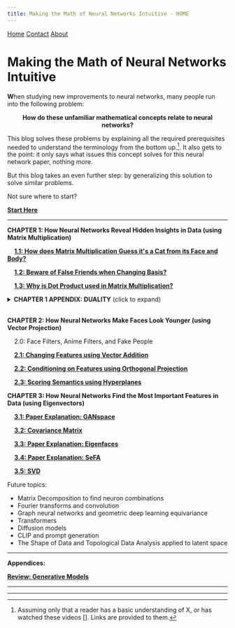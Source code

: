 ```yaml
---
title: Making the Math of Neural Networks Intuitive - HOME
---
```


<head>
    <link rel="stylesheet" href="index.css">
</head>

<div class="topnav">
  <a class="active" href="eduBlogHome.html">Home</a>
  <a href="#contact">Contact</a>
  <a href="#about">About</a>
</div>

<p align="center"><h1><b>Making the Math of Neural Networks Intuitive</b></h1></p>

<!---
For localhost testing:

<a href="ch1.1.html">CHAPTER 1.1</a>

<a href="ch1.2.html">CHAPTER 1.2</a>

<a href="ch2.0.html">CHAPTER 2.0</a>

<a href="ch2.1.html">CHAPTER 2.1</a>

---

--->

<span><b>W</b></span>hen studying new improvements to neural networks, many people run into the following problem:

<p align="center">
<b>How do these unfamiliar mathematical concepts relate to neural networks?</b></p>

<!---
fig Eg) What's orthogonal projection?
--->

This blog solves these problems by explaining all the required prerequisites needed to understand the terminology from the bottom up.[^1]. It also gets to the point: it only says what issues this concept solves for this neural network paper, nothing more. 

[^1]: Assuming only that a reader has a basic understanding of X, or has watched these videos []. Links are provided to them.

But this blog takes an even further step: by generalizing this solution to solve similar problems.

<!---
fig Eg) [give an example of issue- reasoning- soln - generalization, that concisely explains all after prereqs]
--->

Not sure where to start?

**[Start Here](ch1.1.md)**

---
**CHAPTER 1: How Neural Networks Reveal Hidden Insights in Data (using Matrix Multiplication)**

&nbsp;&nbsp;&nbsp;&nbsp;**[1.1: How does Matrix Multiplication Guess it's a Cat from its Face and Body?](ch1.1.md)**

&nbsp;&nbsp;&nbsp;&nbsp;**[1.2: Beware of False Friends when Changing Basis?](ch1.2.md)**

&nbsp;&nbsp;&nbsp;&nbsp;**[1.3: Why is Dot Product used in Matrix Multiplication?](ch1.3.md)**

<details>
<summary><b>CHAPTER 1 APPENDIX: DUALITY</b> (click to expand) </summary>
<br>
&nbsp;&nbsp;&nbsp;&nbsp;A1.1: WHY use Basis vectors? The Relativity of Data
<br><br>
&nbsp;&nbsp;&nbsp;&nbsp;A1.2: The Duality of Neurons: As Objects, As Relations
<br><br>
&nbsp;&nbsp;&nbsp;&nbsp;A1.3: The Analogy of the Matrix
<br><br>
</details>
<br>

**CHAPTER 2: How Neural Networks Make Faces Look Younger (using Vector Projection)**

&nbsp;&nbsp;&nbsp;&nbsp;2.0: Face Filters, Anime Filters, and Fake People

&nbsp;&nbsp;&nbsp;&nbsp;**[2.1: Changing Features using Vector Addition](ch2.1.md)**

&nbsp;&nbsp;&nbsp;&nbsp;**[2.2: Conditioning on Features using Orthogonal Projection](ch2.2.md)**

&nbsp;&nbsp;&nbsp;&nbsp;**[2.3: Scoring Semantics using Hyperplanes](ch2.1_old.md)**

**CHAPTER 3: How Neural Networks Find the Most Important Features in Data (using Eigenvectors)**

&nbsp;&nbsp;&nbsp;&nbsp;**[3.1: Paper Explanation: GANspace](ch3.1.md)**

&nbsp;&nbsp;&nbsp;&nbsp;**[3.2: Covariance Matrix](ch3.2.md)**

&nbsp;&nbsp;&nbsp;&nbsp;**[3.3: Paper Explanation: Eigenfaces](ch3.3.md)**

&nbsp;&nbsp;&nbsp;&nbsp;**[3.4: Paper Explanation: SeFA]()**

&nbsp;&nbsp;&nbsp;&nbsp;**[3.5: SVD](ch3.5.md)**

<!--- **CHAPTER 2: How to Find the Important Features and Change Them (using Matrix Decomposition)?** --->

Future topics: 
<ul>
  <li>Matrix Decomposition to find neuron combinations</li>
  <li>Fourier transforms and convolution</li>
  <li>Graph neural networks and geometric deep learning equivariance</li>
  <li>Transformers</li>
  <li>Diffusion models</li>
  <li>CLIP and prompt generation</li>
  <li>The Shape of Data and Topological Data Analysis applied to latent space</li>
</ul>

---

**Appendices:**

**[Review: Generative Models ](generative_models_review.md)**

---
---
